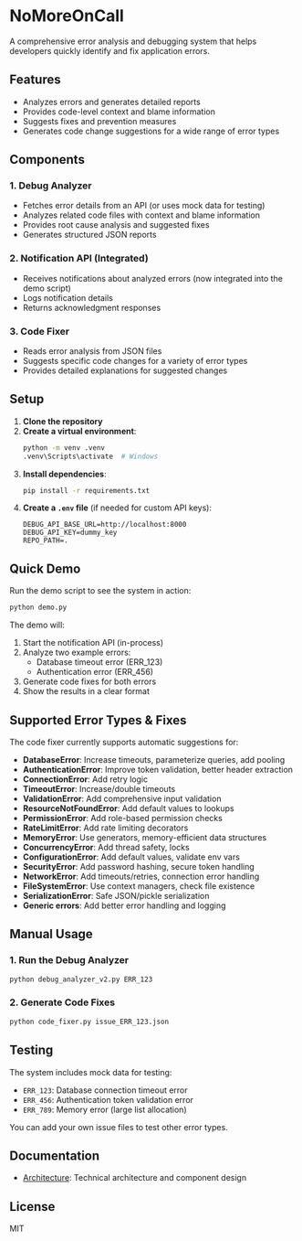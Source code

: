 # NoMoreOnCall

A comprehensive error analysis and debugging system that helps developers quickly identify and fix application errors.

## Features
- Analyzes errors and generates detailed reports
- Provides code-level context and blame information
- Suggests fixes and prevention measures
- Generates code change suggestions for a wide range of error types

## Components

### 1. Debug Analyzer
- Fetches error details from an API (or uses mock data for testing)
- Analyzes related code files with context and blame information
- Provides root cause analysis and suggested fixes
- Generates structured JSON reports

### 2. Notification API (Integrated)
- Receives notifications about analyzed errors (now integrated into the demo script)
- Logs notification details
- Returns acknowledgment responses

### 3. Code Fixer
- Reads error analysis from JSON files
- Suggests specific code changes for a variety of error types
- Provides detailed explanations for suggested changes

## Setup
1. **Clone the repository**
2. **Create a virtual environment**:
   ```sh
   python -m venv .venv
   .venv\Scripts\activate  # Windows
   ```
3. **Install dependencies**:
   ```sh
   pip install -r requirements.txt
   ```
4. **Create a `.env` file** (if needed for custom API keys):
   ```env
   DEBUG_API_BASE_URL=http://localhost:8000
   DEBUG_API_KEY=dummy_key
   REPO_PATH=.
   ```

## Quick Demo
Run the demo script to see the system in action:
```sh
python demo.py
```

The demo will:
1. Start the notification API (in-process)
2. Analyze two example errors:
   - Database timeout error (ERR_123)
   - Authentication error (ERR_456)
3. Generate code fixes for both errors
4. Show the results in a clear format

## Supported Error Types & Fixes
The code fixer currently supports automatic suggestions for:
- **DatabaseError**: Increase timeouts, parameterize queries, add pooling
- **AuthenticationError**: Improve token validation, better header extraction
- **ConnectionError**: Add retry logic
- **TimeoutError**: Increase/double timeouts
- **ValidationError**: Add comprehensive input validation
- **ResourceNotFoundError**: Add default values to lookups
- **PermissionError**: Add role-based permission checks
- **RateLimitError**: Add rate limiting decorators
- **MemoryError**: Use generators, memory-efficient data structures
- **ConcurrencyError**: Add thread safety, locks
- **ConfigurationError**: Add default values, validate env vars
- **SecurityError**: Add password hashing, secure token handling
- **NetworkError**: Add timeouts/retries, connection error handling
- **FileSystemError**: Use context managers, check file existence
- **SerializationError**: Safe JSON/pickle serialization
- **Generic errors**: Add better error handling and logging

## Manual Usage

### 1. Run the Debug Analyzer
```sh
python debug_analyzer_v2.py ERR_123
```

### 2. Generate Code Fixes
```sh
python code_fixer.py issue_ERR_123.json
```

## Testing
The system includes mock data for testing:
- `ERR_123`: Database connection timeout error
- `ERR_456`: Authentication token validation error
- `ERR_789`: Memory error (large list allocation)

You can add your own issue files to test other error types.

## Documentation
- [Architecture](ARCHITECTURE.md): Technical architecture and component design

## License
MIT
